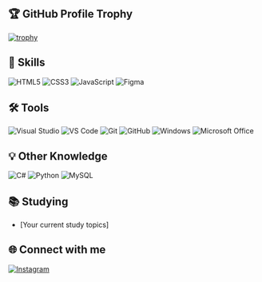 ## 🏆 GitHub Profile Trophy

[![trophy](https://github-profile-trophy.vercel.app/?username=xlyoaz&theme=onedark&rank=SSS,SS,S,AAA,AA,A,B,C&row=2&column=3&margin-w=15&margin-h=15&no-bg=true&no-frame=true&repositories=6&stars=6&commits=6&issues=6&pullRequests=6)](https://github.com/xlyoaz/github-profile-trophy)

## 🚀 Skills

![HTML5](https://img.shields.io/badge/-HTML5-E34F26?style=flat&logo=html5&logoColor=white)
![CSS3](https://img.shields.io/badge/-CSS3-1572B6?style=flat&logo=css3)
![JavaScript](https://img.shields.io/badge/-JavaScript-323330?style=flat&logo=javascript)
![Figma](https://img.shields.io/badge/-Figma-000000?style=flat&logo=figma)

## 🛠️ Tools

![Visual Studio](https://img.shields.io/badge/-Visual%20Studio-5C2D91?style=flat&logo=visual-studio)
![VS Code](https://img.shields.io/badge/-VS%20Code-007ACC?style=flat&logo=visual-studio-code)
![Git](https://img.shields.io/badge/-Git-F05032?style=flat&logo=git)
![GitHub](https://img.shields.io/badge/-GitHub-181717?style=flat&logo=github)
![Windows](https://img.shields.io/badge/-Windows-0078D6?style=flat&logo=windows)
![Microsoft Office](https://img.shields.io/badge/-Microsoft%20Office-D83B01?style=flat&logo=microsoft-office)

## 💡 Other Knowledge

![C#](https://img.shields.io/badge/-C%23-239120?style=flat&logo=c-sharp)
![Python](https://img.shields.io/badge/-Python-3776AB?style=flat&logo=python)
![MySQL](https://img.shields.io/badge/-MySQL-4479A1?style=flat&logo=mysql)

## 📚 Studying

- [Your current study topics]

## 🌐 Connect with me

[![Instagram](https://img.shields.io/badge/-Instagram-E4405F?style=flat&logo=instagram&logoColor=white)](https://www.instagram.com/yourinstagram)
